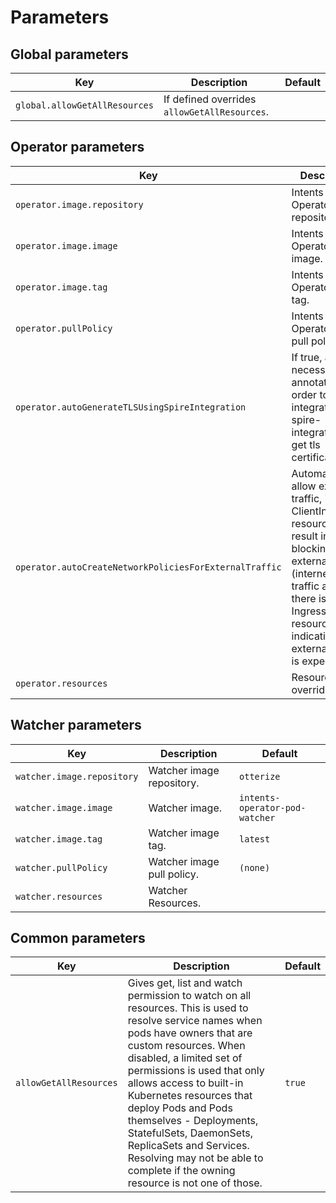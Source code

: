 # Parameters

## Global parameters
| Key                              | Description                                                                                                                                 | Default |
|----------------------------------|---------------------------------------------------------------------------------------------------------------------------------------------|---------|
| `global.allowGetAllResources`    | If defined overrides `allowGetAllResources`.                                                                                                |         |


## Operator parameters

| Key                                             | Description                                                                                                        | Default            |
|-------------------------------------------------|--------------------------------------------------------------------------------------------------------------------|--------------------|
| `operator.image.repository`                     | Intents Operator image repository.                                                                                 | `otterize`         |
| `operator.image.image`                          | Intents Operator image.                                                                                            | `intents-operator` |
| `operator.image.tag`                            | Intents Operator image tag.                                                                                        | `latest`           |
| `operator.pullPolicy`                           | Intents Operator image pull policy.                                                                                | `(none)`           |
| `operator.autoGenerateTLSUsingSpireIntegration` | If true, adds the necessary pod annotations in order to integrate with spire-integration, and get tls certificate. | `true`            |
| `operator.autoCreateNetworkPoliciesForExternalTraffic` | Automatically allow external traffic, if a new ClientIntents resource would result in blocking external (internet) traffic and there is an Ingress/Service resource indicating external traffic is expected. | `true`           |
| `operator.resources`                            | Resources override.                                                                                                |                    |


## Watcher parameters

| Key                        | Description                | Default                        |
|----------------------------|----------------------------|--------------------------------|
| `watcher.image.repository` | Watcher image repository.  | `otterize`                     |
| `watcher.image.image`      | Watcher image.             | `intents-operator-pod-watcher` |
| `watcher.image.tag`        | Watcher image tag.         | `latest`                       |
| `watcher.pullPolicy`       | Watcher image pull policy. | `(none)`                       |
| `watcher.resources`        | Watcher Resources.         |                                |

## Common parameters

| Key                    | Description                                                                                                                                                                                                                                                                                                                                                                                                                                                   | Default |
|------------------------|---------------------------------------------------------------------------------------------------------------------------------------------------------------------------------------------------------------------------------------------------------------------------------------------------------------------------------------------------------------------------------------------------------------------------------------------------------------|---------|
| `allowGetAllResources` | Gives get, list and watch permission to watch on all resources. This is used to resolve service names when pods have owners that are custom resources. When disabled, a limited set of permissions is used that only allows access to built-in Kubernetes resources that deploy Pods and Pods themselves - Deployments, StatefulSets, DaemonSets, ReplicaSets and Services. Resolving may not be able to complete if the owning resource is not one of those. | `true`  |
